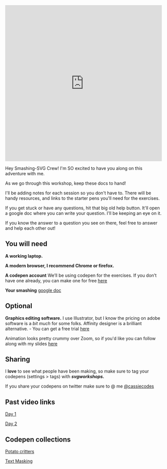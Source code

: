 <iframe height="500" style="width: 100%;" scrolling="no" title="SVG" src="https://codepen.io/cassie-codes/embed/12688828d2fcfc51965a94ef33b1f9a9?height=265&theme-id=light&default-tab=result" frameborder="no" loading="lazy" allowtransparency="true" allowfullscreen="true">
  See the Pen <a href='https://codepen.io/cassie-codes/pen/12688828d2fcfc51965a94ef33b1f9a9'>SVG</a> by Cassie Evans
  (<a href='https://codepen.io/cassie-codes'>@cassie-codes</a>) on <a href='https://codepen.io'>CodePen</a>.
</iframe>

Hey Smashing-SVG Crew! I'm SO excited to have you along on this adventure with me.

As we go through this workshop, keep these docs to hand!

I'll be adding notes for each session so you don't have to.
There will be handy resources, and links to the starter pens you'll need for the exercises.

If you get stuck or have any questions, hit that big old help button. It'll open a google doc where you can write your question. I'll be keeping an eye on it.

If you know the answer to a question you see on there, feel free to answer and help each other out!

## You will need

**A working laptop.**

**A modern browser, I recommend Chrome or firefox.**

**A codepen account** We’ll be using codepen for the exercises. If you don’t have one already, you can make one for free [here](https://codepen.io/)

**Your smashing** [google doc](https://docs.google.com/document/d/11vksvFMSj6GGG1oLI5sgJOROdqSumbdc1gI_OXMOLHY/edit#)

## Optional <!-- {docsify-ignore} -->

**Graphics editing software.** I use Illustrator, but I know the pricing on adobe software is a _bit much_ for some folks. Affinity designer is a brilliant alternative. - You can get a free trial [here](https://affinity.serif.com/en-gb/designer/#buy)

<!-- ## Follow along {docsify-ignore} -->

Animation looks pretty crummy over Zoom, so if you'd like you can follow along with my slides [here](https://slides.com/cassiecodes/deck-6ca315/live?token=BaVNfTdi)

## Sharing <!-- {docsify-ignore} -->

I **love** to see what people have been making, so make sure to tag your codepens (settings > tags) with **_svgworkshops._**

If you share your codepens on twitter make sure to @ me [@cassiecodes](https://twitter.com/cassiecodes)

## Past video links

[Day 1](https://smashingmagazine.zoom.us/rec/play/gBByyvZAudCdF3XXLYCD3V0bC6W7XEAkbqD2B78NrVAv_jWRLmf2hWR3_5YiXSs-2TtJR8G3v3Q6KIiY.etmZGYq19b8b95C-?continueMode=true)

[Day 2](https://smashingmagazine.zoom.us/rec/play/RBPNuZOnMxUzob95CWRC2zD9BQIZAhGrnObqkB4Pzqt1aqTz7a3kHe4fXQ7sXX0GxBCvDJUBKQCYnN7r.nPCWN3lM3IembeZT?continueMode=true&_x_zm_rtaid=Ch7HurVIT9S3zLqRwZiuhw.1613229002113.be2abee9568eccdc8c3b71a5f10b4a66&_x_zm_rhtaid=156)

## Codepen collections

[Potato critters](https://codepen.io/collection/XpGwOd)

[Text Masking](https://codepen.io/collection/XwbVqw)

<!-- ## My SVG slack

[Join us! 👋 ](https://join.slack.com/t/svg-animation/shared_invite/zt-ld8zodr8-logjxuHIrrssl7EbB_XJHg) -->
